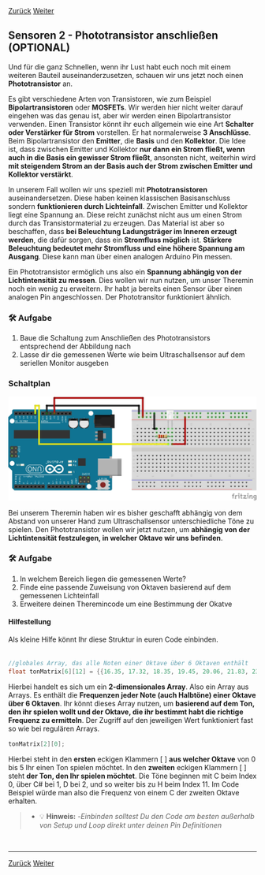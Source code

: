 <link rel="stylesheet" href="assets/css/custom.css?v=2">

<div class="nav-container">
  <a href="Sensoren1" class="button">Zurück</a>
  <a href="Theremin" class="button">Weiter</a>
</div>

## Sensoren 2 - Phototransistor anschließen (OPTIONAL)

Und für die ganz Schnellen, wenn ihr Lust habt euch noch mit einem weiteren Bauteil auseinanderzusetzen, schauen wir uns jetzt noch einen **Phototransistor** an.

Es gibt verschiedene Arten von Transistoren, wie zum Beispiel **Bipolartransistoren** oder **MOSFETs**. Wir werden hier nicht weiter darauf eingehen was das genau ist, aber wir werden einen Bipolartransistor verwenden.
Einen Transistor könnt ihr euch allgemein wie eine Art **Schalter oder Verstärker für Strom** vorstellen. Er hat normalerweise **3 Anschlüsse**. Beim Bipolartransistor den **Emitter**, die **Basis** und den **Kollektor**. Die Idee ist, dass zwischen Emitter und Kollektor **nur dann ein Strom fließt, wenn auch in die Basis ein gewisser Strom fließt**, ansonsten nicht, weiterhin wird **mit steigendem Strom an der Basis auch der Strom zwischen Emitter und Kollektor verstärkt**.

In unserem Fall wollen wir uns speziell mit **Phototransistoren** auseinandersetzen. Diese haben keinen klassischen Basisanschluss sondern **funktionieren durch Lichteinfall**. Zwischen Emitter und Kollektor liegt eine Spannung an. Diese reicht zunächst nicht aus um einen Strom durch das Transistormaterial zu erzeugen. Das Material ist aber so beschaffen, dass **bei Beleuchtung Ladungsträger im Inneren erzeugt werden**, die dafür sorgen, dass ein **Stromfluss möglich** ist. **Stärkere Beleuchtung bedeutet mehr Stromfluss und eine höhere Spannung am Ausgang**. Diese kann man über einen analogen Arduino Pin messen.


Ein Phototransistor ermöglich uns also ein **Spannung abhängig von der Lichtintensität zu messen**. Dies wollen wir nun nutzen, um unser Theremin noch ein wenig zu erweitern. Ihr habt ja bereits einen Sensor über einen analogen Pin angeschlossen. Der Phototransitor funktioniert ähnlich.

<div class="aufgabe">
<h3>🛠️ Aufgabe</h3>
<ol>
  <li>Baue die Schaltung zum Anschließen des Phototransistors entsprechend der Abbildung nach</li>
  <li>Lasse dir die gemessenen Werte wie beim Ultraschallsensor auf dem seriellen Monitor ausgeben</li>
</ol>
</div>

### Schaltplan

<div class="schaltplan-box">
  <img src="img/photransistor_aufbau.jpg" alt="Schaltplan Phototransistor">
</div>


Bei unserem Theremin haben wir es bisher geschafft abhängig von dem Abstand von unserer Hand zum Ultraschallsensor unterschiedliche Töne zu spielen. Den Phototransistor wollen wir jetzt nutzen, um **abhängig von der Lichtintensität festzulegen, in welcher Oktave wir uns befinden**.

<div class="aufgabe">
<h3>🛠️ Aufgabe</h3>
<ol>
  <li>In welchem Bereich liegen die gemessenen Werte?</li>
  <li>Finde eine passende Zuweisung von Oktaven basierend auf dem gemessenen Lichteinfall</li>
  <li>Erweitere deinen Theremincode um eine Bestimmung der Okatve</li>
</ol>
</div>

#### Hilfestellung
Als kleine Hilfe könnt Ihr diese Struktur in euren Code einbinden.

```cpp

//globales Array, das alle Noten einer Oktave über 6 Oktaven enthält
float tonMatrix[6][12] = {{16.35, 17.32, 18.35, 19.45, 20.06, 21.83, 23.12, 24.50, 25.96, 27.50, 29.14, 30.87}, {32.70, 34.65, 36.71, 38.89, 41.20, 43.65, 46.25, 49.00, 51.91, 55.00, 58.27,61.74}, {65.41, 69.30, 73.42, 77.78, 82.41, 87.31, 92.50, 98.00, 103.83, 110.00, 116.54, 123.47}, {130.81, 138.59, 146.83, 155.56, 164.81, 174.61, 185.00, 196.00, 207.65, 220.00, 233.08, 246.94}, {261.63, 277.18, 293.66, 311.13, 329.63, 349.23, 369.99, 392.00, 415.30, 440.00, 466.16, 493.88}, {523.25, 554.37, 587.33, 622.25, 659.26, 698.46, 739.99, 783.99, 830.61, 880.00, 932.33, 987.77}};
```

Hierbei handelt es sich um ein **2-dimensionales Array**. Also ein Array aus Arrays. Es enthält die **Frequenzen jeder Note (auch Halbtöne) einer Oktave über 6 Oktaven**. Ihr könnt dieses Array nutzen, um **basierend auf dem Ton, den ihr spielen wollt und der Oktave, die ihr bestimmt habt die richtige Frequenz zu ermitteln**. Der Zugriff auf den jeweiligen Wert funktioniert fast so wie bei regulären Arrays.

```cpp
tonMatrix[2][0];
```

Hierbei steht in den **ersten** eckigen Klammern [ ] **aus welcher Oktave** von 0 bis 5 Ihr einen Ton spielen möchtet. In den **zweiten** eckigen Klammern [ ] steht **der Ton, den Ihr spielen möchtet**. Die Töne beginnen mit C beim Index 0, über C# bei 1, D bei 2, und so weiter bis zu H beim Index 11.
Im Code Beispiel würde man also die Frequenz von einem C der zweiten Oktave erhalten.

> - 💡 **Hinweis:**
> -*Einbinden solltest Du den Code am besten außerhalb von Setup und Loop direkt unter deinen Pin Definitionen*





<p class="spacing-1">&nbsp;</p>

---


<div class="nav-container">
  <a href="Sensoren1" class="button">Zurück</a>
  <a href="Theremin" class="button">Weiter</a>
</div>
